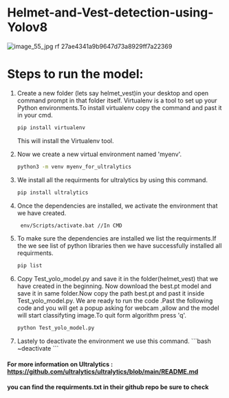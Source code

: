 # Helmet-and-Vest-detection-using-Yolov8

![image_55_jpg rf 27ae4341a9b9647d73a8929ff7a22369](https://github.com/Prathama-sanshi/Helmet-and-Vest-detection-using-Yolov8/assets/59955378/510616bd-2b96-41f4-aef4-0d352eb94ea6)


# Steps to run the model:
<ol>
  
<li>
<p>Create a new folder (lets say helmet_vest)in your desktop and open command prompt in that folder itself.
  Virtualenv is a tool to set up your Python environments.To install virtualenv copy the command and past it in your cmd.
</p>
  
```bash
pip install virtualenv
```
  This will install the Virtualenv tool.
</li>
<li>
  
  Now we create a new virtual environment named 'myenv'. 
  ```bash
python3 -m venv myenv_for_ultralytics
``` 
</li>
<li>
  We install all the requirments for ultralytics by using this command.
  
```bash
pip install ultralytics
```
</li>
<li>
  Once the dependencies are installed, we activate the environment that we have created.
    
```bash
 env/Scripts/activate.bat //In CMD
```
</li>
<li>
  To make sure the dependencies are installed we list the requirments.If the we see list of python libraries then we have successfully installed all requirments.
  
  ```bash
 pip list
```
</li>
<li>
Copy Test_yolo_model.py and save it in the folder(helmet_vest) that we have created in the beginning. Now download the best.pt model and save it in same folder.Now copy the path best.pt and past it inside Test_yolo_model.py. We are ready to run the code .Past the following code and you will get a popup asking for webcam ,allow and the model will start classifyting image.To quit form algorithm press 'q'.
  
  ```bash
python Test_yolo_model.py
```

</li>
  <li>
    Lastely to deactivate the environment we use this command.
     ```bash
~deactivate
```
    
  </li>
  

</ol>




#### For more information on Ultralytics : https://github.com/ultralytics/ultralytics/blob/main/README.md
#### you can find the requirments.txt in their github repo be sure to check
